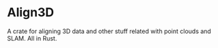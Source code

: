 # Align3D

A crate for aligning 3D data and other stuff related with point clouds and SLAM. All in Rust.